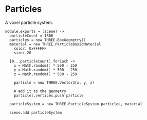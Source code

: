 Particles
=========

A voxel particle system.

    module.exports = (scene) ->
      particleCount = 1800
      particles = new THREE.BoxGeometry()
      material = new THREE.ParticleBasicMaterial
        color: 0xFFFFFF
        size: 20
      
      [0...particleCount].forEach ->
        x = Math.random() * 500 - 250
        y = Math.random() * 500 - 250
        z = Math.random() * 500 - 250
        
        particle = new THREE.Vector3(x, y, z)
      
        # add it to the geometry
        particles.vertices.push particle
      
      particleSystem = new THREE.ParticleSystem particles, material
      
      scene.add particleSystem
      